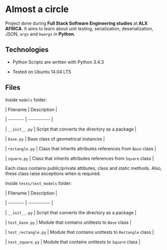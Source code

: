 # Almost a circle

Project done during **Full Stack Software Engineering studies** at **ALX AFRICA**. It aims to learn about unit testing, serialization, deserialization, JSON, `args` and `kwargs` in **Python**.


## Technologies

* Python Scripts are written with Python 3.4.3

* Tested on Ubuntu 14.04 LTS


## Files



Inside `models` folder:



| Filename | Description |

| -------- | ----------- |

| `__init__.py` | Script that converts the directory as a package |

| `base.py` | Base class of geometrical instances |

| `rectangle.py` | Class that inherits attributes references from `Base` class |

| `square.py` | Class that inherits attributes references from `Square` class |

Each class contains public/private attibutes, class and static methods. Also, these class raise exceptions when is required.

Inside `tests/test_models` folder:


| Filename | Description |

| -------- | ----------- |

| `__init__.py` | Script that converts the directory as a package |

| `test_base.py` | Module that contains unittests to `Base` class |

| `test_rectangle.py` | Module that contains unittests to `Rectangle` class |

| `test_square.py` | Module that contains unittests to `Square` class |
